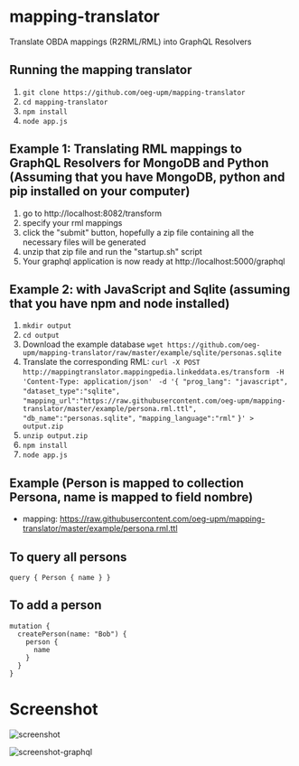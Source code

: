 # mapping-translator
Translate OBDA mappings (R2RML/RML) into GraphQL Resolvers

## Running the mapping translator
1. ```git clone https://github.com/oeg-upm/mapping-translator```
2. ```cd mapping-translator```
3. ```npm install```
4. ```node app.js```

## Example 1: Translating RML mappings to GraphQL Resolvers for MongoDB and Python (Assuming that you have MongoDB, python and pip installed on your computer)
1. go to http://localhost:8082/transform
2. specify your rml mappings
3. click the "submit" button, hopefully a zip file containing all the necessary files will be generated
4. unzip that zip file and run the "startup.sh" script
5. Your graphql application is now ready at http://localhost:5000/graphql

## Example 2: with JavaScript and Sqlite (assuming that you have npm and node installed)
1. ```mkdir output```
2. ```cd output```
3. Download the example database ```wget https://github.com/oeg-upm/mapping-translator/raw/master/example/sqlite/personas.sqlite```
4. Translate the corresponding RML: ```curl -X POST ```
```  http://mappingtranslator.mappingpedia.linkeddata.es/transform ```
```  -H 'Content-Type: application/json' ```
```  -d '{ "prog_lang": "javascript", ```
```"dataset_type":"sqlite", ```
```"mapping_url":"https://raw.githubusercontent.com/oeg-upm/mapping-translator/master/example/persona.rml.ttl",```
```"db_name":"personas.sqlite",```
```"mapping_language":"rml"```
```}' > output.zip```
5. ```unzip output.zip```
6. ```npm install```
7. ```node app.js```

## Example (Person is mapped to collection Persona, name is mapped to field nombre)
- mapping: https://raw.githubusercontent.com/oeg-upm/mapping-translator/master/example/persona.rml.ttl

## To query all persons 
```
query { Person { name } }
```
## To add a person
```
mutation {
  createPerson(name: "Bob") {
    person {
      name
    }
  }
}
```

# Screenshot
![screenshot](https://github.com/oeg-upm/mapping-translator/raw/master/example/screenshot.png)

![screenshot-graphql](https://github.com/oeg-upm/mapping-translator/raw/master/example/screenshot-graphql.png)
